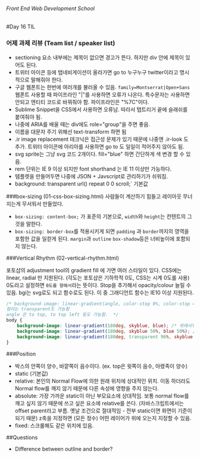 ###### Front End Web Development School

#Day 16 TIL

### 어제 과제 리뷰 (Team list / speaker list)
- sectioning 요소 내부에는 제목이 없으면 경고가 뜬다. 하지만 div 안에 제목이 있어도 된다.
- 트위터 아이콘 등에 탭네비게이션이 올라가면 go to 누구누구 twitter이라고 명시적으로 말해줘야 한다.
- 구글 웹폰트는 한번에 여러개를 불러올 수 있음. `family=Montserrat|Open+Sans` 웹폰트 사용할 때 파이프라인 "|"를 사용하면 오류가 나온다. 특수문자는 사용하면 안되고 엔티티 코드로 바꿔줘야 함. 파이프라인은 "%7C"이다.
- Sublime Snippet을 CSS에서 사용하면 오류남. 따라서 탭트리거 끝에 슬래쉬를 붙여줘야 됨. 
- 나중에 ARIA를 배울 때는 div에도 role="group"을 주면 좋음.
- 이름을 대문자 주기 위해선 text-transform 하면 됨
- .ir image replacement 테크닉은 접근성 문제가 있기 때문에 나중엔 .ir-look 도 추가. 트위터 아이콘에 아리아를 사용하면 go to 도 일일이 적어주지 않아도 됨.
- svg sprite는 그냥 svg 코드 2개이다. fill="blue" 하면 간단하게 색 변경 할 수 있음.
- rem 단위는 IE 9 이상 되지만 font shorthand 는 IE 11 이상만 가능하다.
- 템플렛을 만들어두면 나중에 JSON + Javscript로 관리하기가 쉬워짐.
- background: transparent url() repeat 0 0 scroll;` 기본값


###box-sizing (01-css-box-sizing.html)
사람들이 계산하기 힘들고 레이아웃 무너지는게 무서워서 만들었다.
- `box-sizing: content-box;` 가 표준의 기본으로, `width`와 `height`는 컨텐트의 그것을 말한다. 
- `box-sizing: border-box`를 적용시키게 되면 `padding` 과 `border`까지의 영역을 포함한 값을 일컫게 된다. `margin`과 `outline` `box-shadow`등은 너비높이에 포함되지 않는다.

###Vertical Rhythm (02-vertical-rhythm.html)

포토샵의 adjustment tool의 gradient fill 에 가면 여러 스타일이 있다. CSS에는 linear, radial 만 지원된다. (각도는 포토샵은 기하학적 0도, CSS는 시계 0도를 사용) 0도라고 설정하면 `0도를 향해서`라는 뜻이다. Stop을 추가해서 opacity/colour 늘릴 수 있음. bgi는 svg로도 되고 함수로도 된다. 이 중 그래디언트 함수는 IE10 이상 지원된다.

```css
/* background-image: linear-gradient(angle, color-stop 0%, color-stop 40%, color-stop 60%, color-stop 100%)
컬러는 transparent도 가능함
angle 은 to top, to top left 등도 가능함.  */
body {
	background-image: linear-gradient(180deg, skyblue, blue); /* 위에서부터 아래로 하늘색~파란색 */
	background-image: linear-gradient(180deg, skyblue 50%, blue 50%); /* 가운데에서 뚝 바뀜 */
	background-image: linear-gradient(180deg, transparent 96%, skyblue 96%); /* 그리드라인이 생김 */
}
```

###Position
- 박스의 안쪽이 양수, 바깥쪽이 음수이다. (ex. top은 윗쪽이 음수, 아랬족이 양수)
- static (기본값)
- relative: 본인의 Normal Flow에 의한 원래 위치에 상대적인 위치. 이동 하더라도 Normal flow를 깨지 않기 때문에 다른 속성에 영향을 주지 않는다.
- absolute: 가장 가까운 static이 아닌 부모요소에 상대적임. 보통 normal flow를 깨고 싶지 않기 때문에 쓰고 싶은 요소에 relative를 쓴다. (자바스크립트에서는 offset parent라고 부름. 옛날 조건으로 절대적임 - 전부 static이면 화면이 기준이 되기 때문) z축을 지정하면 (모든 정수) 어떤 레이어가 위에 오는지 지정할 수 있음.
- fixed: 스크롤해도 같은 위치에 있음.


##Questions
- Difference between outline and border?